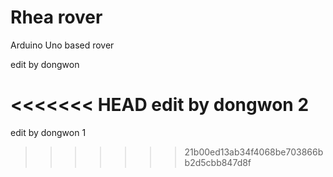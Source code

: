 # Rhea rover 

Arduino Uno based rover

edit by dongwon

<<<<<<< HEAD
edit by dongwon 2
=======
edit by dongwon 1
>>>>>>> 21b00ed13ab34f4068be703866bb2d5cbb847d8f
